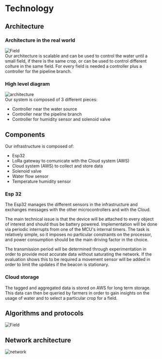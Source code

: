# Technology

## Architecture 

### Architecture in the real world
![Field](https://github.com/simonescaccia/Smart-Irrigation-System/blob/main/images/Field.png) <br/>
Our architecture is scalable and can be used to control the water until a small field, if there is the same crop, or can be used to control different colture in the same field. For every field is needed a controller plus a controller for the pipeline branch.

### High level diagram
![architecture](https://github.com/simonescaccia/Smart-Irrigation-System/blob/main/images/architecture.png) <br/>
Our system is composed of 3 different pieces:
* Controller near the water source
* Controller near the pipeline branch
* Controller for humidity sensor and solenoid valve

## Components
Our infrastructure is composed of:
* Esp32 
* LoRa gateway to comunicate with the Cloud system (AWS) 
* Cloud system (AWS) to collect and store data 
* Solenoid valve 
* Water flow sensor
* Temperature humidity sensor 

### Esp 32
The Esp32 manages the different sensors in the infrastructure and exchanges messages with the other microcontrollers and with the Cloud.

The main technical issue is that the device will be attached to every object of interest and should thus be battery powered. Implementation will be done via periodic interrupts from one of the MCU's internal timers. The task is relatively simple, so it imposes no particular constraints on the processor, and power consumption should be the main driving factor in the choice.

The transmission period will be determined through experimentation in order to provide most accurate data without saturating the network. If the evaluation shows this to be required a movement sensor will be added in order to limit the updates if the beacon is stationary.

### Cloud storage
The tagged and aggregated data is stored on AWS for long term storage. This data can then be queried by farmers in order to gain insights on the usage of water and to select a particular crop for a field.

## Algorithms and protocols 
![Field](https://github.com/simonescaccia/Smart-Irrigation-System/blob/main/images/Field.png)

## Network architecture 
![network](https://github.com/simonescaccia/Smart-Irrigation-System/blob/main/images/network.png)


